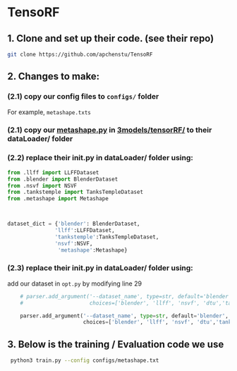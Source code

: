 
# TensoRF
## 1. Clone and set up their code. (see their repo)
```bash
git clone https://github.com/apchenstu/TensoRF
```

## 2. Changes to make:

### (2.1) copy our config files to ```configs/``` folder

For example, ```metashape.txts```

### (2.1) copy our [metashape.py](./tensorRF/metashape.py) in [3models/tensorRF/](./tensorRF/) to their dataLoader/ folder

### (2.2) replace their __init__.py in dataLoader/ folder using:
```python
from .llff import LLFFDataset
from .blender import BlenderDataset
from .nsvf import NSVF
from .tankstemple import TanksTempleDataset
from .metashape import Metashape



dataset_dict = {'blender': BlenderDataset,
               'llff':LLFFDataset,
               'tankstemple':TanksTempleDataset,
               'nsvf':NSVF,
                'metashape':Metashape}
```

### (2.3) replace their __init__.py in dataLoader/ folder using:
add our dataset in ```opt.py``` by modifying line 29
```python
    # parser.add_argument('--dataset_name', type=str, default='blender',
    #                     choices=['blender', 'llff', 'nsvf', 'dtu','tankstemple', 'own_data'])

    parser.add_argument('--dataset_name', type=str, default='blender',
                        choices=['blender', 'llff', 'nsvf', 'dtu','tankstemple', 'metashape'])
```

## 3. Below is the training / Evaluation code we use
```bash
 python3 train.py --config configs/metashape.txt

```